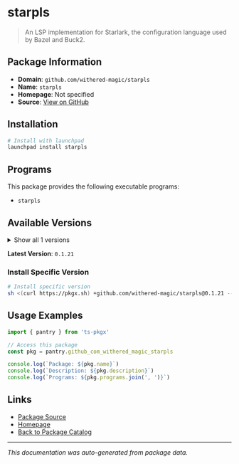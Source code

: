 # starpls

> An LSP implementation for Starlark, the configuration language used by Bazel and Buck2.

## Package Information

- **Domain**: `github.com/withered-magic/starpls`
- **Name**: `starpls`
- **Homepage**: Not specified
- **Source**: [View on GitHub](https://github.com/pkgxdev/pantry/tree/main/projects/github.com/withered-magic/starpls/package.yml)

## Installation

```bash
# Install with launchpad
launchpad install starpls
```

## Programs

This package provides the following executable programs:

- `starpls`

## Available Versions

<details>
<summary>Show all 1 versions</summary>

- `0.1.21`

</details>

**Latest Version**: `0.1.21`

### Install Specific Version

```bash
# Install specific version
sh <(curl https://pkgx.sh) +github.com/withered-magic/starpls@0.1.21 -- $SHELL -i
```

## Usage Examples

```typescript
import { pantry } from 'ts-pkgx'

// Access this package
const pkg = pantry.github_com_withered_magic_starpls

console.log(`Package: ${pkg.name}`)
console.log(`Description: ${pkg.description}`)
console.log(`Programs: ${pkg.programs.join(', ')}`)
```

## Links

- [Package Source](https://github.com/pkgxdev/pantry/tree/main/projects/github.com/withered-magic/starpls/package.yml)
- [Homepage](#)
- [Back to Package Catalog](../package-catalog.md)

---

*This documentation was auto-generated from package data.*
